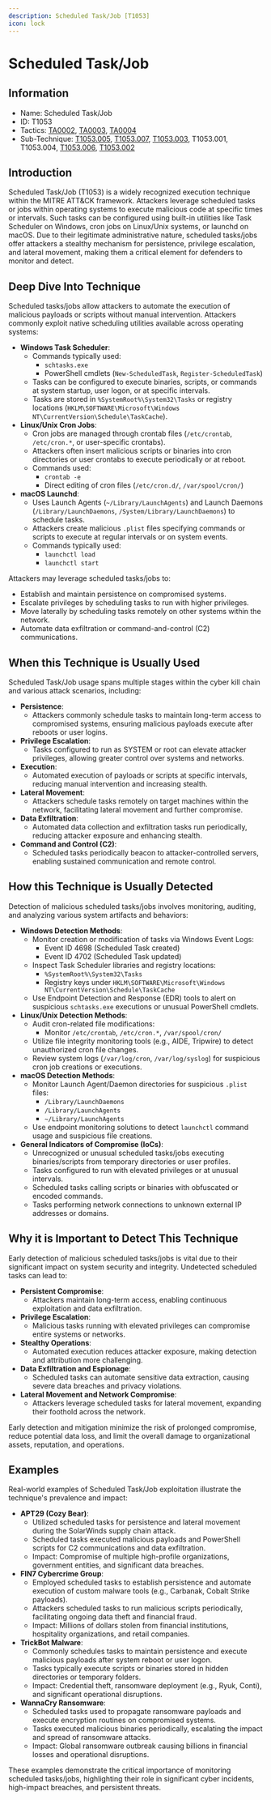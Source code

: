 ```yaml
---
description: Scheduled Task/Job [T1053]
icon: lock
---
```


# Scheduled Task/Job

## Information

* Name: Scheduled Task/Job
* ID: T1053
* Tactics: [TA0002](../), [TA0003](../../ta0003/), [TA0004](../../ta0004/)
* Sub-Technique: [T1053.005](t1053.005.md), [T1053.007](t1053.007.md), [T1053.003](t1053.003.md), T1053.001, T1053.004, [T1053.006](t1053.006.md), [T1053.002](t1053.002.md)

## Introduction

Scheduled Task/Job (T1053) is a widely recognized execution technique within the MITRE ATT\&CK framework. Attackers leverage scheduled tasks or jobs within operating systems to execute malicious code at specific times or intervals. Such tasks can be configured using built-in utilities like Task Scheduler on Windows, cron jobs on Linux/Unix systems, or launchd on macOS. Due to their legitimate administrative nature, scheduled tasks/jobs offer attackers a stealthy mechanism for persistence, privilege escalation, and lateral movement, making them a critical element for defenders to monitor and detect.

## Deep Dive Into Technique

Scheduled tasks/jobs allow attackers to automate the execution of malicious payloads or scripts without manual intervention. Attackers commonly exploit native scheduling utilities available across operating systems:

* **Windows Task Scheduler**:
  * Commands typically used:
    * `schtasks.exe`
    * PowerShell cmdlets (`New-ScheduledTask`, `Register-ScheduledTask`)
  * Tasks can be configured to execute binaries, scripts, or commands at system startup, user logon, or at specific intervals.
  * Tasks are stored in `%SystemRoot%\System32\Tasks` or registry locations (`HKLM\SOFTWARE\Microsoft\Windows NT\CurrentVersion\Schedule\TaskCache`).
* **Linux/Unix Cron Jobs**:
  * Cron jobs are managed through crontab files (`/etc/crontab`, `/etc/cron.*`, or user-specific crontabs).
  * Attackers often insert malicious scripts or binaries into cron directories or user crontabs to execute periodically or at reboot.
  * Commands used:
    * `crontab -e`
    * Direct editing of cron files (`/etc/cron.d/`, `/var/spool/cron/`)
* **macOS Launchd**:
  * Uses Launch Agents (`~/Library/LaunchAgents`) and Launch Daemons (`/Library/LaunchDaemons`, `/System/Library/LaunchDaemons`) to schedule tasks.
  * Attackers create malicious `.plist` files specifying commands or scripts to execute at regular intervals or on system events.
  * Commands typically used:
    * `launchctl load`
    * `launchctl start`

Attackers may leverage scheduled tasks/jobs to:

* Establish and maintain persistence on compromised systems.
* Escalate privileges by scheduling tasks to run with higher privileges.
* Move laterally by scheduling tasks remotely on other systems within the network.
* Automate data exfiltration or command-and-control (C2) communications.

## When this Technique is Usually Used

Scheduled Task/Job usage spans multiple stages within the cyber kill chain and various attack scenarios, including:

* **Persistence**:
  * Attackers commonly schedule tasks to maintain long-term access to compromised systems, ensuring malicious payloads execute after reboots or user logins.
* **Privilege Escalation**:
  * Tasks configured to run as SYSTEM or root can elevate attacker privileges, allowing greater control over systems and networks.
* **Execution**:
  * Automated execution of payloads or scripts at specific intervals, reducing manual intervention and increasing stealth.
* **Lateral Movement**:
  * Attackers schedule tasks remotely on target machines within the network, facilitating lateral movement and further compromise.
* **Data Exfiltration**:
  * Automated data collection and exfiltration tasks run periodically, reducing attacker exposure and enhancing stealth.
* **Command and Control (C2)**:
  * Scheduled tasks periodically beacon to attacker-controlled servers, enabling sustained communication and remote control.

## How this Technique is Usually Detected

Detection of malicious scheduled tasks/jobs involves monitoring, auditing, and analyzing various system artifacts and behaviors:

* **Windows Detection Methods**:
  * Monitor creation or modification of tasks via Windows Event Logs:
    * Event ID 4698 (Scheduled Task created)
    * Event ID 4702 (Scheduled Task updated)
  * Inspect Task Scheduler libraries and registry locations:
    * `%SystemRoot%\System32\Tasks`
    * Registry keys under `HKLM\SOFTWARE\Microsoft\Windows NT\CurrentVersion\Schedule\TaskCache`
  * Use Endpoint Detection and Response (EDR) tools to alert on suspicious `schtasks.exe` executions or unusual PowerShell cmdlets.
* **Linux/Unix Detection Methods**:
  * Audit cron-related file modifications:
    * Monitor `/etc/crontab`, `/etc/cron.*`, `/var/spool/cron/`
  * Utilize file integrity monitoring tools (e.g., AIDE, Tripwire) to detect unauthorized cron file changes.
  * Review system logs (`/var/log/cron`, `/var/log/syslog`) for suspicious cron job creations or executions.
* **macOS Detection Methods**:
  * Monitor Launch Agent/Daemon directories for suspicious `.plist` files:
    * `/Library/LaunchDaemons`
    * `/Library/LaunchAgents`
    * `~/Library/LaunchAgents`
  * Use endpoint monitoring solutions to detect `launchctl` command usage and suspicious file creations.
* **General Indicators of Compromise (IoCs)**:
  * Unrecognized or unusual scheduled tasks/jobs executing binaries/scripts from temporary directories or user profiles.
  * Tasks configured to run with elevated privileges or at unusual intervals.
  * Scheduled tasks calling scripts or binaries with obfuscated or encoded commands.
  * Tasks performing network connections to unknown external IP addresses or domains.

## Why it is Important to Detect This Technique

Early detection of malicious scheduled tasks/jobs is vital due to their significant impact on system security and integrity. Undetected scheduled tasks can lead to:

* **Persistent Compromise**:
  * Attackers maintain long-term access, enabling continuous exploitation and data exfiltration.
* **Privilege Escalation**:
  * Malicious tasks running with elevated privileges can compromise entire systems or networks.
* **Stealthy Operations**:
  * Automated execution reduces attacker exposure, making detection and attribution more challenging.
* **Data Exfiltration and Espionage**:
  * Scheduled tasks can automate sensitive data extraction, causing severe data breaches and privacy violations.
* **Lateral Movement and Network Compromise**:
  * Attackers leverage scheduled tasks for lateral movement, expanding their foothold across the network.

Early detection and mitigation minimize the risk of prolonged compromise, reduce potential data loss, and limit the overall damage to organizational assets, reputation, and operations.

## Examples

Real-world examples of Scheduled Task/Job exploitation illustrate the technique's prevalence and impact:

* **APT29 (Cozy Bear)**:
  * Utilized scheduled tasks for persistence and lateral movement during the SolarWinds supply chain attack.
  * Scheduled tasks executed malicious payloads and PowerShell scripts for C2 communications and data exfiltration.
  * Impact: Compromise of multiple high-profile organizations, government entities, and significant data breaches.
* **FIN7 Cybercrime Group**:
  * Employed scheduled tasks to establish persistence and automate execution of custom malware tools (e.g., Carbanak, Cobalt Strike payloads).
  * Attackers scheduled tasks to run malicious scripts periodically, facilitating ongoing data theft and financial fraud.
  * Impact: Millions of dollars stolen from financial institutions, hospitality organizations, and retail companies.
* **TrickBot Malware**:
  * Commonly schedules tasks to maintain persistence and execute malicious payloads after system reboot or user logon.
  * Tasks typically execute scripts or binaries stored in hidden directories or temporary folders.
  * Impact: Credential theft, ransomware deployment (e.g., Ryuk, Conti), and significant operational disruptions.
* **WannaCry Ransomware**:
  * Scheduled tasks used to propagate ransomware payloads and execute encryption routines on compromised systems.
  * Tasks executed malicious binaries periodically, escalating the impact and spread of ransomware attacks.
  * Impact: Global ransomware outbreak causing billions in financial losses and operational disruptions.

These examples demonstrate the critical importance of monitoring scheduled tasks/jobs, highlighting their role in significant cyber incidents, high-impact breaches, and persistent threats.
